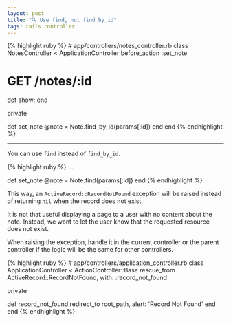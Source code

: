 ```yaml
---
layout: post
title: "🔍 Use find, not find_by_id"
tags: rails controller
---
```


<div class='red'>
{% highlight ruby %}
# app/controllers/notes_controller.rb
class NotesController < ApplicationController
  before_action :set_note

  # GET /notes/:id
  def show; end

  private

  def set_note
    @note = Note.find_by_id(params[:id])
  end
end
{% endhighlight %}
</div>

<p><hr></p>

You can use `find` instead of `find_by_id`.

<!--more-->

<div class='green'>
{% highlight ruby %}
...

def set_note
  @note = Note.find(params[:id])
end
{% endhighlight %}
</div>

This way, an `ActiveRecord::RecordNotFound` exception will be raised instead of returning `nil` when the record does not exist.

It is not that useful displaying a page to a user with no content about the note. Instead, we want to let the user know that the requested resource does not exist.

When raising the exception, handle it in the current controller or the parent controller if the logic will be the same for other controllers.

<div class='green'>
{% highlight ruby %}
# app/controllers/application_controller.rb
class ApplicationController < ActionController::Base
  rescue_from ActiveRecord::RecordNotFound, with: :record_not_found

  private

  def record_not_found
    redirect_to root_path, alert: 'Record Not Found'
  end
end
{% endhighlight %}
</div>
